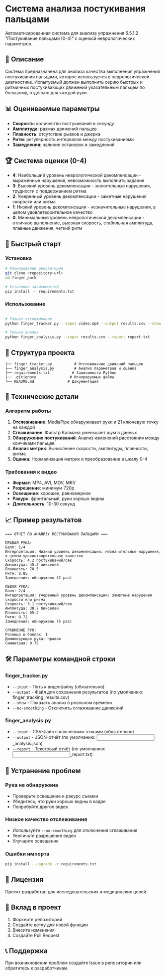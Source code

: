 # Система анализа постукивания пальцами

Автоматизированная система для анализа упражнения 6.5.1.2 "Постукивание пальцами (0-4)" с оценкой неврологических параметров.

## 🎯 Описание

Система предназначена для анализа качества выполнения упражнения постукивания пальцами, которое используется в неврологической диагностике. Испытуемый должен выполнить серию быстрых и ритмичных постукивающих движений указательным пальцем по большому, отдельно для каждой руки.

## 📊 Оцениваемые параметры

- **Скорость**: количество постукиваний в секунду
- **Амплитуда**: размах движений пальцев  
- **Плавность**: отсутствие рывков и джерка
- **Ритм**: регулярность интервалов между постукиваниями
- **Замедления**: наличие остановок и замедлений

## 🏆 Система оценки (0-4)

- **4**: Наибольший уровень неврологической декомпенсации - выраженные нарушения, невозможность выполнить задание
- **3**: Высокий уровень декомпенсации - значительные нарушения, трудности с поддержанием ритма
- **2**: Умеренный уровень декомпенсации - заметные нарушения скорости или ритма
- **1**: Низкий уровень декомпенсации - незначительные нарушения, в целом удовлетворительное качество
- **0**: Минимальный уровень неврологической декомпенсации - отличное выполнение, высокая скорость, стабильная амплитуда, плавные движения, четкий ритм

## 🚀 Быстрый старт

### Установка

```bash
# Клонирование репозитория
git clone <repository-url>
cd finger_park

# Установка зависимостей
pip install -r requirements.txt

```

### Использование

```bash

# Только отслеживание
python finger_tracker.py --input video.mp4 --output results.csv --show

# Только анализ
python finger_analysis.py --input results.csv --report report.txt
```

## 📁 Структура проекта

```
├── finger_tracker.py          # Отслеживание движений пальцев
├── finger_analysis.py         # Анализ параметров и оценка
├── requirements.txt          # Зависимости Python
├── .gitignore               # Игнорируемые файлы
└── README.md               # Документация
```

## 🔧 Технические детали

### Алгоритм работы

1. **Отслеживание**: MediaPipe обнаруживает руки и 21 ключевую точку на каждой
2. **Сглаживание**: Фильтр Калмана уменьшает шум в данных
3. **Обнаружение постукиваний**: Анализ изменений расстояния между кончиками пальцев
4. **Анализ метрик**: Вычисление скорости, амплитуды, плавности, ритма
5. **Оценка**: Нормализация метрик и преобразование в шкалу 0-4

### Требования к видео

- **Формат**: MP4, AVI, MOV, MKV
- **Разрешение**: минимум 720p
- **Освещение**: хорошее, равномерное
- **Ракурс**: фронтальный, руки хорошо видны
- **Длительность**: 10-30 секунд

## 📈 Пример результатов

```
=== ОТЧЕТ ПО АНАЛИЗУ ПОСТУКИВАНИЯ ПАЛЬЦАМИ ===

ПРАВАЯ РУКА:
Балл: 1/4
Интерпретация: Низкий уровень декомпенсации: незначительные нарушения, в целом удовлетворительное качество
Скорость: 4.2 постукиваний/сек
Амплитуда: 45.3 пикселей
Плавность: 78.5
Ритм: 0.85
Замедления: обнаружены (2 раз)

ЛЕВАЯ РУКА:
Балл: 2/4
Интерпретация: Умеренный уровень декомпенсации: заметные нарушения скорости или ритма
Скорость: 3.1 постукиваний/сек
Амплитуда: 38.7 пикселей
Плавность: 65.2
Ритм: 0.72
Замедления: обнаружены (5 раз)

СРАВНЕНИЕ РУК:
Разница в баллах: 1
Доминирующая рука: правая
Симметрия: 0.75
```

## 🛠️ Параметры командной строки


### finger_tracker.py
- `--input` - Путь к видеофайлу (обязательно)
- `--output` - Файл для сохранения результатов (по умолчанию: finger_tracking_results.csv)
- `--show` - Показать анализ в реальном времени
- `--no-smoothing` - Отключить сглаживание движений

### finger_analysis.py
- `--input` - CSV-файл с ключевыми точками (обязательно)
- `--output` - JSON-отчёт (по умолчанию: <input>_analysis.json)
- `--report` - Текстовый отчёт (по умолчанию: <input>_report.txt)

## 🐛 Устранение проблем

### Рука не обнаружена
- Проверьте освещение и ракурс съемки
- Убедитесь, что руки хорошо видны в кадре
- Попробуйте другое видео

### Низкое качество отслеживания
- Используйте `--no-smoothing` для отключения сглаживания
- Увеличьте разрешение видео
- Улучшите освещение

### Ошибки импорта
```bash
pip install --upgrade -r requirements.txt
```

## 📝 Лицензия

Проект разработан для исследовательских и медицинских целей.

## 🤝 Вклад в проект

1. Форкните репозиторий
2. Создайте ветку для новой функции
3. Внесите изменения
4. Создайте Pull Request

## 📞 Поддержка

При возникновении проблем создайте Issue в репозитории или обратитесь к разработчикам.
